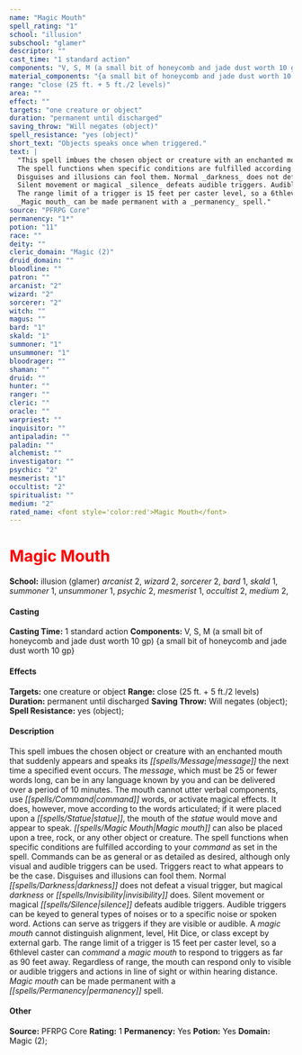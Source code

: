 ```yaml
---
name: "Magic Mouth"
spell_rating: "1"
school: "illusion"
subschool: "glamer"
descriptor: ""
cast_time: "1 standard action"
components: "V, S, M (a small bit of honeycomb and jade dust worth 10 gp)"
material_components: "{a small bit of honeycomb and jade dust worth 10 gp}"
range: "close (25 ft. + 5 ft./2 levels)"
area: ""
effect: ""
targets: "one creature or object"
duration: "permanent until discharged"
saving_throw: "Will negates (object)"
spell_resistance: "yes (object)"
short_text: "Objects speaks once when triggered."
text: |
  "This spell imbues the chosen object or creature with an enchanted mouth that suddenly appears and speaks its message the next time a specified event occurs. The message, which must be 25 or fewer words long, can be in any language known by you and can be delivered over a period of 10 minutes. The mouth cannot utter verbal components, use command words, or activate magical effects. It does, however, move according to the words articulated; if it were placed upon a statue, the mouth of the statue would move and appear to speak. _Magic mouth_ can also be placed upon a tree, rock, or any other object or creature.
  The spell functions when specific conditions are fulfilled according to your command as set in the spell. Commands can be as general or as detailed as desired, although only visual and audible triggers can be used. Triggers react to what appears to be the case.
  Disguises and illusions can fool them. Normal _darkness_ does not defeat a visual trigger, but magical _darkness_ or _invisibility_ does.
  Silent movement or magical _silence_ defeats audible triggers. Audible triggers can be keyed to general types of noises or to a specific noise or spoken word. Actions can serve as triggers if they are visible or audible. A _magic mouth_ cannot distinguish alignment, level, Hit Dice, or class except by external garb.
  The range limit of a trigger is 15 feet per caster level, so a 6thlevel caster can command a _magic mouth_ to respond to triggers as far as 90 feet away. Regardless of range, the mouth can respond only to visible or audible triggers and actions in line of sight or within hearing distance.
  _Magic mouth_ can be made permanent with a _permanency_ spell."
source: "PFRPG Core"
permanency: "1*"
potion: "11"
race: ""
deity: ""
cleric_domain: "Magic (2)"
druid_domain: ""
bloodline: ""
patron: ""
arcanist: "2"
wizard: "2"
sorcerer: "2"
witch: ""
magus: ""
bard: "1"
skald: "1"
summoner: "1"
unsummoner: "1"
bloodrager: ""
shaman: ""
druid: ""
hunter: ""
ranger: ""
cleric: ""
oracle: ""
warpriest: ""
inquisitor: ""
antipaladin: ""
paladin: ""
alchemist: ""
investigator: ""
psychic: "2"
mesmerist: "1"
occultist: "2"
spiritualist: ""
medium: "2"
rated_name: <font style='color:red'>Magic Mouth</font>
---
```


# <font style='color:red'>Magic Mouth</font> 
**School:** illusion (glamer) 
_arcanist_ 2, _wizard_ 2, _sorcerer_ 2, _bard_ 1, _skald_ 1, _summoner_ 1, _unsummoner_ 1, _psychic_ 2, _mesmerist_ 1, _occultist_ 2, _medium_ 2, 
#### Casting
**Casting Time:** 1 standard action
 **Components:** V, S, M (a small bit of honeycomb and jade dust worth 10 gp) {a small bit of honeycomb and jade dust worth 10 gp}
 #### Effects
**Targets:** one creature or object
**Range:** close (25 ft. + 5 ft./2 levels)
**Duration:** permanent until discharged
**Saving Throw:** Will negates (object); **Spell Resistance:** yes (object); 
 #### Description
This spell imbues the chosen object or creature with an enchanted mouth that suddenly appears and speaks its _[[spells/Message|message]]_ the next time a specified event occurs. The _message_, which must be 25 or fewer words long, can be in any language known by you and can be delivered over a period of 10 minutes. The mouth cannot utter verbal components, use _[[spells/Command|command]]_ words, or activate magical effects. It does, however, move according to the words articulated; if it were placed upon a _[[spells/Statue|statue]]_, the mouth of the _statue_ would move and appear to speak. _[[spells/Magic Mouth|Magic mouth]]_ can also be placed upon a tree, rock, or any other object or creature.
  The spell functions when specific conditions are fulfilled according to your _command_ as set in the spell. Commands can be as general or as detailed as desired, although only visual and audible triggers can be used. Triggers react to what appears to be the case.
  Disguises and illusions can fool them. Normal _[[spells/Darkness|darkness]]_ does not defeat a visual trigger, but magical _darkness_ or _[[spells/Invisibility|invisibility]]_ does.
  Silent movement or magical _[[spells/Silence|silence]]_ defeats audible triggers. Audible triggers can be keyed to general types of noises or to a specific noise or spoken word. Actions can serve as triggers if they are visible or audible. A _magic mouth_ cannot distinguish alignment, level, Hit Dice, or class except by external garb.
  The range limit of a trigger is 15 feet per caster level, so a 6thlevel caster can _command_ a _magic mouth_ to respond to triggers as far as 90 feet away. Regardless of range, the mouth can respond only to visible or audible triggers and actions in line of sight or within hearing distance.
  _Magic mouth_ can be made permanent with a _[[spells/Permanency|permanency]]_ spell.

 #### Other
**Source:** PFRPG Core
**Rating:** 1
**Permanency:** Yes
**Potion:** Yes
**Domain:** Magic (2); 